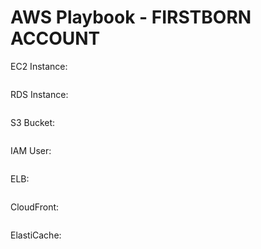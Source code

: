 # AWS Playbook - FIRSTBORN ACCOUNT


EC2 Instance:

```

```


RDS Instance:

```

```


S3 Bucket:

```

```


IAM User:

```

```

ELB:

```

```

CloudFront:

```

```
ElastiCache:

```

```
